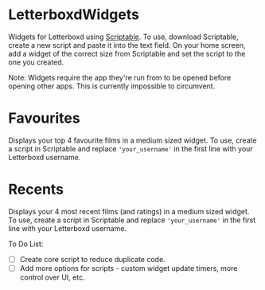 # LetterboxdWidgets
Widgets for Letterboxd using [Scriptable](https://itunes.apple.com/app/id1405459188). To use, download Scriptable, create a new script and paste it into the text field. On your home screen, add a widget of the correct size from Scriptable and set the script to the one you created.

Note: Widgets require the app they're run from to be opened before opening other apps. This is currently impossible to circumvent.

# Favourites
Displays your top 4 favourite films in a medium sized widget. To use, create a script in Scriptable and replace `'your_username'` in the first line with your Letterboxd username.

# Recents
Displays your 4 most recent films (and ratings) in a medium sized widget. To use, create a script in Scriptable and replace `'your_username'` in the first line with your Letterboxd username.

To Do List:
- [ ] Create core script to reduce duplicate code.
- [ ] Add more options for scripts - custom widget update timers, more control over UI, etc.
